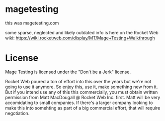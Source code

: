 # magetesting

this was magetesting.com

some sparse, neglected and likely outdated info is here on the Rocket Web wiki: https://wiki.rocketweb.com/display/MT/Mage+Testing+Walkthrough

# License

Mage Testing is licensed under the "Don't be a Jerk" license.

Rocket Web poured a ton of effort into this over the years but we're not going to use it anymore.  So enjoy this, use it, make something new from it.  But if you intend use any of this this commercially, you must obtain written permission from Matt MacDougall @ Rocket Web Inc. first.  Matt will be very accomidating to small companies.  If there's a larger company looking to make this into somehting as part of a big commercial effort, that will require negotiation.
